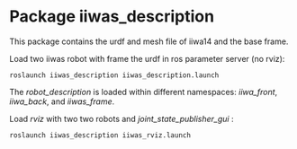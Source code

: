 # Package iiwas_description

This package contains the urdf and mesh file of iiwa14 and the base frame.

Load two iiwas robot with frame the urdf in ros parameter server (no rviz):
```console
roslaunch iiwas_description iiwas_description.launch
```

The *robot\_description* is loaded within different namespaces: *iiwa_front*, *iiwa_back*, and *iiwas\_frame*.

Load _rviz_ with two two robots and *joint\_state\_publisher_gui* :
```console
roslaunch iiwas_description iiwas_rviz.launch
```




